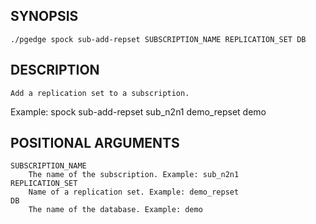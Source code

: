 ## SYNOPSIS
    ./pgedge spock sub-add-repset SUBSCRIPTION_NAME REPLICATION_SET DB
 
## DESCRIPTION
    Add a replication set to a subscription. 

Example: spock sub-add-repset sub_n2n1 demo_repset demo
 
## POSITIONAL ARGUMENTS
    SUBSCRIPTION_NAME
        The name of the subscription. Example: sub_n2n1
    REPLICATION_SET
        Name of a replication set. Example: demo_repset
    DB
        The name of the database. Example: demo
